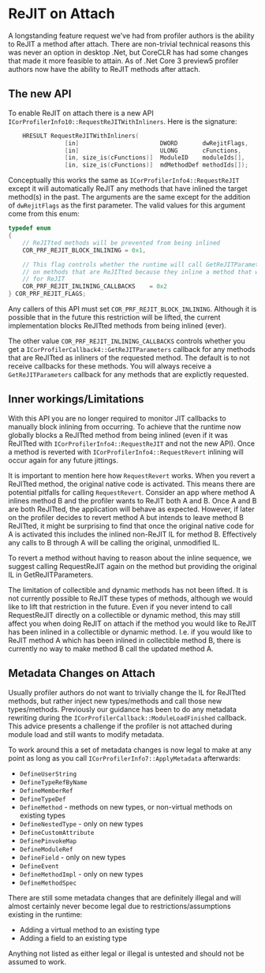 # ReJIT on Attach

A longstanding feature request we've had from profiler authors is the ability to ReJIT a method after attach. There are non-trivial technical reasons this was never an option in desktop .Net, but CoreCLR has had some changes that made it more feasible to attain. As of .Net Core 3 preview5 profiler authors now have the ability to ReJIT methods after attach.

## The new API

To enable ReJIT on attach there is a new API `ICorProfilerInfo10::RequestReJITWithInliners`. Here is the signature:

```cpp
    HRESULT RequestReJITWithInliners(
                [in]                       DWORD       dwRejitFlags,
                [in]                       ULONG       cFunctions,
                [in, size_is(cFunctions)]  ModuleID    moduleIds[],
                [in, size_is(cFunctions)]  mdMethodDef methodIds[]);
```

Conceptually this works the same as `ICorProfilerInfo4::RequestReJIT` except it will automatically ReJIT any methods that have inlined the target method(s) in the past. The arguments are the same except for the addition of `dwRejitFlags` as the first parameter. The valid values for this argument come from this enum:

```cpp
typedef enum
{
    // ReJITted methods will be prevented from being inlined
    COR_PRF_REJIT_BLOCK_INLINING = 0x1,

    // This flag controls whether the runtime will call GetReJITParameters
    // on methods that are ReJITted because they inline a method that was requested
    // for ReJIT
    COR_PRF_REJIT_INLINING_CALLBACKS    = 0x2
} COR_PRF_REJIT_FLAGS;
```

Any callers of this API must set `COR_PRF_REJIT_BLOCK_INLINING`. Although it is possible that in the future this restriction will be lifted, the current implementation blocks ReJITted methods from being inlined (ever).

The other value `COR_PRF_REJIT_INLINING_CALLBACKS` controls whether you get a `ICorProfilerCallback4::GetReJITParameters` callback for any methods that are ReJITted as inliners of the requested method. The default is to not receive callbacks for these methods. You will always receive a `GetReJITParameters` callback for any methods that are explictly requested.


## Inner workings/Limitations

With this API you are no longer required to monitor JIT callbacks to manually block inlining from occurring. To achieve that the runtime now globally blocks a ReJITted method from being inlined (even if it was ReJITted with `ICorProfilerInfo4::RequestReJIT` and not the new API). Once a method is reverted with `ICorProfilerInfo4::RequestRevert` inlining will occur again for any future jittings.

It is important to mention here how `RequestRevert` works. When you revert a ReJITted method, the original native code is activated. This means there are potential pitfalls for calling `RequestRevert`. Consider an app where method A inlines method B and the profiler wants to ReJIT both A and B. Once A and B are both ReJITted, the application will behave as expected. However, if later on the profiler decides to revert method A but intends to leave method B ReJITted, it might be surprising to find that once the original native code for A is activated this includes the inlined non-ReJIT IL for method B. Effectively any calls to B through A will be calling the original, unmodified IL.

To revert a method without having to reason about the inline sequence, we suggest calling RequestReJIT again on the method but providing the original IL in GetReJITParameters.

The limitation of collectible and dynamic methods has not been lifted. It is not currently possible to ReJIT these types of methods, although we would like to lift that restriction in the future. Even if you never intend to call RequestReJIT directly on a collectible or dynamic method, this may still affect you when doing ReJIT on attach if the method you would like to ReJIT has been inlined in a collectible or dynamic method. I.e. if you would like to ReJIT method A which has been inlined in collectible method B, there is currently no way to make method B call the updated method A.

## Metadata Changes on Attach

Usually profiler authors do not want to trivially change the IL for ReJITted methods, but rather inject new types/methods and call those new types/methods. Previously our guidance has been to do any metadata rewriting during the `ICorProfilerCallback::ModuleLoadFinished` callback. This advice presents a challenge if the profiler is not attached during module load and still wants to modify metadata.

To work around this a set of metadata changes is now legal to make at any point as long as you call `ICorProfilerInfo7::ApplyMetadata` afterwards:
* `DefineUserString`
* `DefineTypeRefByName`
* `DefineMemberRef`
* `DefineTypeDef`
* `DefineMethod`            - methods on new types, or non-virtual methods on existing types
* `DefineNestedType`        - only on new types
* `DefineCustomAttribute`
* `DefinePinvokeMap`
* `DefineModuleRef`
* `DefineField`             - only on new types
* `DefineEvent`
* `DefineMethodImpl`        - only on new types
* `DefineMethodSpec`


There are still some metadata changes that are definitely illegal and will almost certainly never become legal due to restrictions/assumptions existing in the runtime:
* Adding a virtual method to an existing type
* Adding a field to an existing type

Anything not listed as either legal or illegal is untested and should not be assumed to work.
